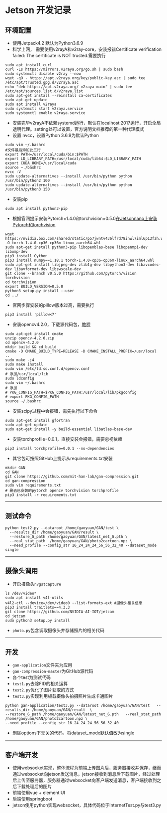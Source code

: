 # Jetson 开发记录
## 环境配置
* 使用Jetpack4.2 默认为Python3.6.9
* 科学上网， 需要使用v2rayA和v2ray-core，安装报错Certificate verification failed: The certificate is NOT trusted.需要执行
```
sudo apt install curl
curl -Ls https://mirrors.v2raya.org/go.sh | sudo bash
sudo systemctl disable v2ray --now
wget -qO - https://apt.v2raya.org/key/public-key.asc | sudo tee /etc/apt/trusted.gpg.d/v2raya.asc
echo "deb https://apt.v2raya.org/ v2raya main" | sudo tee /etc/apt/sources.list.d/v2raya.list
sudo apt-get install --reinstall ca-certificates
sudo apt-get update
sudo apt install v2raya
sudo systemctl start v2raya.service
sudo systemctl enable v2raya.service
```
* 安装完毕v2rayA不依赖systemd运行，默认在localhost:2017运行，开启全局透明代理。setting处可以设置，官方说明文档推荐的第一种代理模式
* 设置 nvcc，设置Python 3.6.9为默认Python
```
sudo vim ~/.bashrc
#文件最后添加此三行
export PATH=/usr/local/cuda/bin:$PATH
export LD_LIBRARY_PATH=/usr/local/cuda/lib64:$LD_LIBRARY_PATH
export CUDA_HOME=/usr/local/cuda
source ~./bashrc
nvcc -V
sudo update-alternatives --install /usr/bin/python python /usr/bin/python2 100
sudo update-alternatives --install /usr/bin/python python /usr/bin/python3 150
```
* 安装pip
```
sudo apt install python3-pip
```
* 根据官网提示安装Pytorch=1.4.0和torchvision=0.5.0[在Jetsonnano上安装Pytorch和torchvision](https://forums.developer.nvidia.com/t/pytorch-for-jetson/72048)
```
wget https://nvidia.box.com/shared/static/p57jwntv436lfrd78inwl7iml6p13fzh.whl -O torch-1.4.0-cp36-cp36m-linux_aarch64.whl
sudo apt-get install python3-pip libopenblas-base libopenmpi-dev libomp-dev
pip3 install Cython
pip3 install numpy==1.18.1 torch-1.4.0-cp36-cp36m-linux_aarch64.whl
sudo apt-get install libjpeg-dev zlib1g-dev libpython3-dev libavcodec-dev libavformat-dev libswscale-dev
git clone --branch v0.5.0 https://github.com/pytorch/vision torchvision
cd torchvision
export BUILD_VERSION=0.5.0
python3 setup.py install --user
cd ../
```
* 官网步骤安装的pillow版本过高，需要执行
```
pip3 install 'pillow<7'
```
* 安装opencv4.2.0，下载源代码包，[教程](https://blog.csdn.net/qq_43448818/article/details/126712923)
```
sudo apt-get install cmake
unzip opencv-4.2.0.zip
cd opencv-4.2.0
mkdir build && cd build
cmake -D CMAKE_BUILD_TYPE=RELEASE -D CMAKE_INSTALL_PREFIX=/usr/local ..
sudo make -j4 
sudo make install
sudo vim /etc/ld.so.conf.d/opencv.conf
# 添加/usr/local/lib
sudo ldconfig
sudo vim ~/.bashrc
# 添加
# PKG_CONFIG_PATH=$PKG_CONFIG_PATH:/usr/local/lib/pkgconfig
# export PKG_CONFIG_PATH
source ~/.bashrc
```
* 安装scipy过程中会报错，需先执行以下命令
```
sudo apt-get install gfortran
sudo apt-get update
sudo apt-get install -y build-essential libatlas-base-dev
```
* 安装torchprofile=0.0.1，直接安装会报错，需要忽视依赖
```
pip3 install torchprofile=0.0.1 --no-dependencies
```
* 其它包可按照GitHub上提示从requirements.txt安装
```
mkdir GAN
cd GAN
git clone https://github.com/mit-han-lab/gan-compression.git
cd gan-compression
sudo vim requirements.txt
# 删去已安装的pytorch opencv torchvision torchprofile
pip3 install -r requirements.txt
```
---
## 测试命令
```
python test2.py --dataroot /home/gaoyuan/GAN/test \
  --results_dir /home/gaoyuan/GAN/result \
  --restore_G_path /home/gaoyuan/GAN/latest_net_G.pth \
  --real_stat_path  /home/gaoyuan/GAN/photo2cartoon.npz \
  --need_profile --config_str 16_24_24_24_56_56_32_40 --dataset_mode single
```
---
## 摄像头调用
* 开启摄像头`nvgstcapture`
```
ls /dev/video* 
sudo apt install v4l-utils 
v4l2-ctl --device=/dev/video0 --list-formats-ext #摄像头相关信息
pip3 install traitlets==4.3.3
git clone https://github.com/NVIDIA-AI-IOT/jetcam
cd jetcam
sudo python3 setup.py install
```
* `photo.py`包含调取摄像头并存储照片的相关代码
---
## 开发
* `gan-application`文件夹为应用
* `gan-compression-master`为GitHub源代码
* 各个test为测试代码
* `test1.py`去除FID的相关运算
* `test2.py`优化了图片获取的方式
* `test3.py`实现利用板载摄像头拍摄照片生成卡通图片
```
python gan-application/test3.py --dataroot /home/gaoyuan/GAN/test   --results_dir /home/gaoyuan/GAN/result  \
--restore_G_path /home/gaoyuan/GAN/latest_net_G.pth   --real_stat_path  /home/gaoyuan/GAN/photo2cartoon.npz \
--need_profile --config_str 16_24_24_24_56_56_32_40
```
* 删除options下无关的代码，将dataset_mode默认值改为single
---
## 客户端开发
* 使用websocket实现，整体流程为前端上传图片后，服务器接收并保存，继而通过websocket向jetson发送消息，jetson接收到消息后下载图片，经过处理后上传至服务器，服务器通过websocket向客户端发送消息，客户端接收到之后下载处理后的图片
* 前端使用vue + element UI
* 后端使用springboot
* jetson使用python实现websocket，具体代码位于InternetTest.py与test3.py